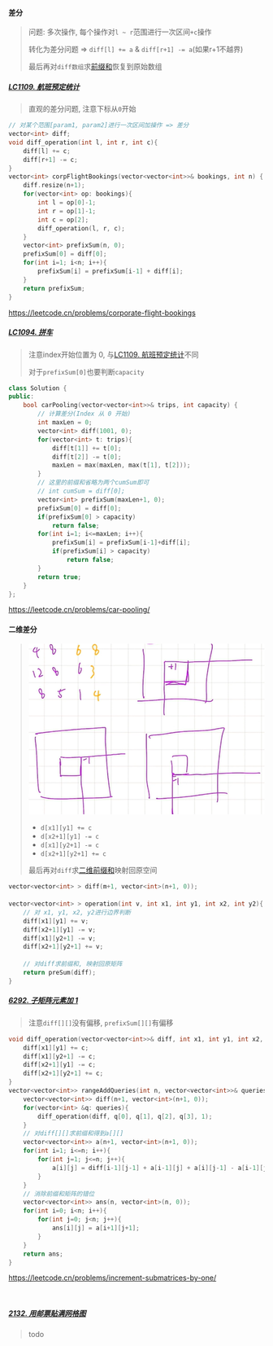 #### 差分

> 问题: 多次操作, 每个操作对`l ~ r`范围进行一次区间`+c`操作
> 
> 转化为差分问题 => `diff[l] += a` & `diff[r+1] -= a`(如果r+1不越界)
> 
> 最后再对`diff数组`求[前缀和](/markdown/%E4%B8%93%E9%A2%98%20-%20%E5%89%8D%E7%BC%80%E5%92%8C.md)恢复到原始数组


##### [LC1109. 航班预定统计](/workspace/1109.%E8%88%AA%E7%8F%AD%E9%A2%84%E8%AE%A2%E7%BB%9F%E8%AE%A1.cpp)

> 直观的差分问题, 注意下标从`0`开始

```CPP
// 对某个范围[param1, param2]进行一次区间加操作 => 差分
vector<int> diff;
void diff_operation(int l, int r, int c){
    diff[l] += c;
    diff[r+1] -= c;
}
vector<int> corpFlightBookings(vector<vector<int>>& bookings, int n) {
    diff.resize(n+1);
    for(vector<int> op: bookings){
        int l = op[0]-1;
        int r = op[1]-1;
        int c = op[2];
        diff_operation(l, r, c);
    }
    vector<int> prefixSum(n, 0);
    prefixSum[0] = diff[0];
    for(int i=1; i<n; i++){
        prefixSum[i] = prefixSum[i-1] + diff[i];
    }
    return prefixSum;
}
```
https://leetcode.cn/problems/corporate-flight-bookings


##### [LC1094. 拼车](/workspace/1094.%E6%8B%BC%E8%BD%A6.cpp)

> 注意index开始位置为 0, 与[LC1109. 航班预定统计](/markdown/%E4%B8%93%E9%A2%98%20-%20%E5%B7%AE%E5%88%86.md#lc1109-%E8%88%AA%E7%8F%AD%E9%A2%84%E5%AE%9A%E7%BB%9F%E8%AE%A1)不同
> 
> 对于`prefixSum[0]`也要判断`capacity`

```CPP
class Solution {
public:
    bool carPooling(vector<vector<int>>& trips, int capacity) {
        // 计算差分(Index 从 0 开始)
        int maxLen = 0;
        vector<int> diff(1001, 0);
        for(vector<int> t: trips){
            diff[t[1]] += t[0];
            diff[t[2]] -= t[0];
            maxLen = max(maxLen, max(t[1], t[2]));
        }
        // 这里的前缀和省略为两个cumSum即可
        // int cumSum = diff[0];
        vector<int> prefixSum(maxLen+1, 0);
        prefixSum[0] = diff[0];
        if(prefixSum[0] > capacity)
            return false;
        for(int i=1; i<=maxLen; i++){
            prefixSum[i] = prefixSum[i-1]+diff[i];
            if(prefixSum[i] > capacity)
                return false;
        }
        return true;
    }
};
```
https://leetcode.cn/problems/car-pooling/



#### 二维差分

> ![二维差分](/appendix/%E4%BA%8C%E7%BB%B4%E5%B7%AE%E5%88%86.png)
> 
> - `d[x1][y1] += c`
> - `d[x2+1][y1] -= c`
> - `d[x1][y2+1] -= c`
> - `d[x2+1][y2+1] += c`
> 
> 最后再对`diff`求[二维前缀和](/markdown/%E4%B8%93%E9%A2%98%20-%20%E5%89%8D%E7%BC%80%E5%92%8C.md#%E4%BA%8C%E7%BB%B4%E5%89%8D%E7%BC%80%E5%92%8C)映射回原空间

```CPP
vector<vector<int> > diff(m+1, vector<int>(n+1, 0));

vector<vector<int> > operation(int v, int x1, int y1, int x2, int y2){
    // 对 x1, y1, x2, y2进行边界判断
    diff[x1][y1] += v;
    diff[x2+1][y1] -= v;
    diff[x1][y2+1] -= v;
    diff[x2+1][y2+1] += v;

    // 对diff求前缀和, 映射回原矩阵
    return preSum(diff);
}
```


##### [6292. 子矩阵元素加 1](/record/2023/Weekly%20328.md)

> 注意`diff[][]`没有偏移, `prefixSum[][]`有偏移

```CPP
void diff_operation(vector<vector<int>>& diff, int x1, int y1, int x2, int y2, int c){
    diff[x1][y1] += c;
    diff[x1][y2+1] -= c;
    diff[x2+1][y1] -= c;
    diff[x2+1][y2+1] += c;
}
vector<vector<int>> rangeAddQueries(int n, vector<vector<int>>& queries) {
    vector<vector<int>> diff(n+1, vector<int>(n+1, 0));
    for(vector<int> &q: queries){
        diff_operation(diff, q[0], q[1], q[2], q[3], 1);
    }
    // 对diff[][]求前缀和得到a[][]
    vector<vector<int>> a(n+1, vector<int>(n+1, 0));
    for(int i=1; i<=n; i++){
        for(int j=1; j<=n; j++){
            a[i][j] = diff[i-1][j-1] + a[i-1][j] + a[i][j-1] - a[i-1][j-1];
        }
    }
    // 消除前缀和矩阵的错位
    vector<vector<int>> ans(n, vector<int>(n, 0));
    for(int i=0; i<n; i++){
        for(int j=0; j<n; j++){
            ans[i][j] = a[i+1][j+1];
        }
    }
    return ans;
}
```
https://leetcode.cn/problems/increment-submatrices-by-one/

<br/>

##### [2132. 用邮票贴满网格图](https://leetcode.cn/problems/stamping-the-grid/)

> todo